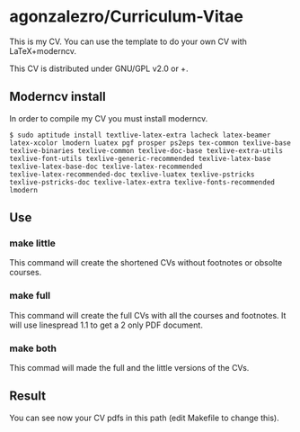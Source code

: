 agonzalezro/Curriculum-Vitae
============================
This is my CV. You can use the template to do your own CV with LaTeX+moderncv.

This CV is distributed under GNU/GPL v2.0 or +.


Moderncv install
----------------
In order to compile my CV you must install moderncv.

    $ sudo aptitude install textlive-latex-extra lacheck latex-beamer
    latex-xcolor lmodern luatex pgf prosper ps2eps tex-common texlive-base
    texlive-binaries texlive-common texlive-doc-base texlive-extra-utils
    texlive-font-utils texlive-generic-recommended texlive-latex-base
    texlive-latex-base-doc texlive-latex-recommended
    texlive-latex-recommended-doc texlive-luatex texlive-pstricks
    texlive-pstricks-doc texlive-latex-extra texlive-fonts-recommended lmodern

Use
---
### make little

This command will create the shortened CVs without footnotes or obsolte courses.

### make full

This command will create the full CVs with all the courses and footnotes. It will
use linespread 1.1 to get a 2 only PDF document.

### make both

This commad will made the full and the little versions of the CVs.

Result
------
You can see now your CV pdfs in this path (edit Makefile to change this).
